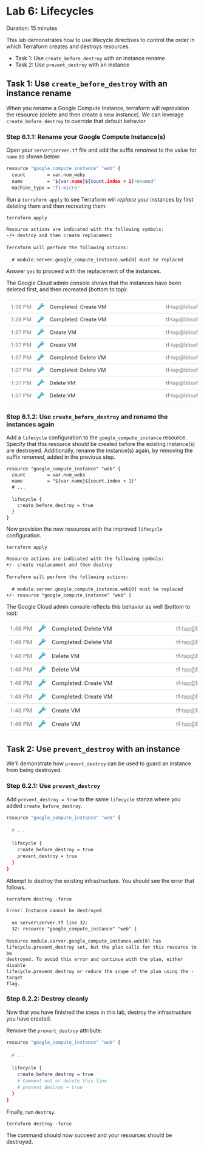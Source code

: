 # Lab 6: Lifecycles

Duration: 15 minutes

This lab demonstrates how to use lifecycle directives to control the order in which Terraform creates and destroys resources.

- Task 1: Use `create_before_destroy` with an instance rename
- Task 2: Use `prevent_destroy` with an instance


## Task 1: Use `create_before_destroy` with an instance rename

When you rename a Google Compute Instance, terraform will reprovision the resource (delete and then create a new instance).  We can leverage `create_before_destroy` to override that default behavior

### Step 6.1.1: Rename your Google Compute Instance(s)

Open your `server\server.tf` file and add the suffix _renamed_ to the value for `name` as shown below:

```bash
resource "google_compute_instance" "web" {
  count        = var.num_webs
  name         = "${var.name}${count.index + 1}renamed"
  machine_type = "f1-micro"
```

Run a `terraform apply` to see Terraform will _replace_ your instances by first deleting them and then recreating them:

```shell
terraform apply
```

```text
Resource actions are indicated with the following symbols:
-/+ destroy and then create replacement

Terraform will perform the following actions:

  # module.server.google_compute_instance.web[0] must be replaced
  ```

Answer `yes` to proceed with the replacement of the instances.

The Google Cloud admin console shows that the instances have been deleted first, and then recreated (bottom to top):

![deletebeforecreate](./images/delete_before_create.png)

### Step 6.1.2: Use `create_before_destroy` and rename the instances again

Add a `lifecycle` configuration to the `google_compute_instance` resource. Specify that this resource should be created before the existing instance(s) are destroyed.  Additionally, rename the instance(s) again, by removing the suffix _renamed_, added in the previous step.

```hcl
resource "google_compute_instance" "web" {
  count        = var.num_webs
  name         = "${var.name}${count.index + 1}"
  # ...

  lifecycle {
    create_before_destroy = true
  }
}
```

Now provision the new resources with the improved `lifecycle` configuration.

```shell
terraform apply
```

```shell
Resource actions are indicated with the following symbols:
+/- create replacement and then destroy

Terraform will perform the following actions:

  # module.server.google_compute_instance.web[0] must be replaced
+/- resource "google_compute_instance" "web" {
```

The Google Cloud admin console reflects this behavior as well (bottom to top):

![createbeforedestroy](./images/create_before_destroy.png)

## Task 2: Use `prevent_destroy` with an instance

We'll demonstrate how `prevent_destroy` can be used to guard an instance from being destroyed.

### Step 6.2.1: Use `prevent_destroy`

Add `prevent_destroy = true` to the same `lifecycle` stanza where you added `create_before_destroy`.

```bash
resource "google_compute_instance" "web" {
  
  # ...

  lifecycle {
    create_before_destroy = true
    prevent_destroy = true
  }
}
```

Attempt to destroy the existing infrastructure. You should see the error that follows.

```shell
terraform destroy -force
```

```
Error: Instance cannot be destroyed

  on server\server.tf line 32:
  32: resource "google_compute_instance" "web" {

Resource module.server.google_compute_instance.web[0] has
lifecycle.prevent_destroy set, but the plan calls for this resource to be
destroyed. To avoid this error and continue with the plan, either disable
lifecycle.prevent_destroy or reduce the scope of the plan using the -target
flag.
```

### Step 6.2.2: Destroy cleanly

Now that you have finished the steps in this lab, destroy the infrastructure you have created.

Remove the `prevent_destroy` attribute.

```bash
resource "google_compute_instance" "web" {

  # ...

  lifecycle {
    create_before_destroy = true
    # Comment out or delete this line
    # prevent_destroy = true
  }
}
```

Finally, run `destroy`.

```shell
terraform destroy -force
```

The command should now succeed and your resources should be destroyed.